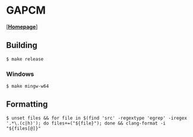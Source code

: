 # GAPCM

[[**Homepage**](https://ed7n.github.io/gapcm)]

## Building

    $ make release

### Windows

    $ make mingw-w64

## Formatting

    $ unset files && for file in $(find 'src' -regextype 'egrep' -iregex '.*\.(c|h)'); do files+=("${file}"); done && clang-format -i "${files[@]}"
